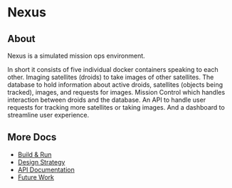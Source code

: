 # Nexus

## About

Nexus is a simulated mission ops environment.  

In short it consists of five individual docker containers speaking to each other.  Imaging satellites (droids) to take images of other satellites.  The database to hold information about active droids, satellites (objects being tracked), images, and requests for images.  Mission Control which handles interaction between droids and the database. An API to handle user requests for tracking more satellites or taking images.  And a dashboard to streamline user experience.

## More Docs

- [Build & Run](/docs/USAGE.md)
- [Design Strategy](docs/design.md)
- [API Documentation](/docs/api-documentation.md)
- [Future Work](/docs/TODO.md)
